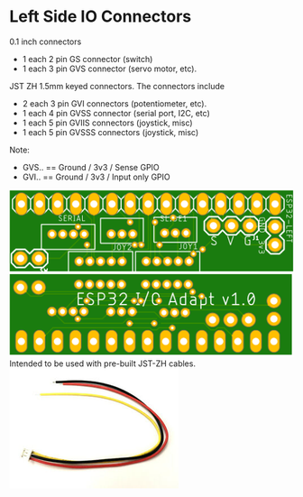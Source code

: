 # Left Side IO Connectors

0.1 inch connectors
* 1 each 2 pin GS connector  (switch)
* 1 each 3 pin GVS connector (servo motor, etc). 

JST ZH 1.5mm keyed connectors. The connectors include
* 2 each 3 pin GVI connectors (potentiometer, etc). 
* 1 each 4 pin GVSS connector (serial port, I2C, etc)
* 1 each 5 pin GVIIS connectors (joystick, misc)
* 1 each 5 pin GVSSS connectors (joystick, misc)

Note:
*  GVS.. == Ground / 3v3 / Sense GPIO
*  GVI.. == Ground / 3v3 / Input only GPIO

![Top Side](/assets/Esp32IoAdaptTop.png "Top View")
![Bottom Side](/assets/Esp32IoAdaptBottom.png "Bottom View")
Intended to be used with pre-built JST-ZH cables. 
![Cable](/assets/s-l300.jpg)
